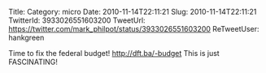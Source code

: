 Title: 
Category: micro
Date: 2010-11-14T22:11:21
Slug: 2010-11-14T22:11:21
TwitterId: 3933026551603200
TweetUrl: https://twitter.com/mark_philpot/status/3933026551603200
ReTweetUser: hankgreen

<i class="fa fa-retweet" aria-hidden="true"></i> Time to fix the federal budget! http://dft.ba/-budget This is just FASCINATING!